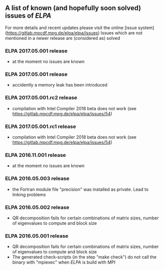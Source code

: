 ## A list of known (and hopefully soon solved) issues of *ELPA* ##

For more details and recent updates please visit the online [issue system] (https://gitlab.mpcdf.mpg.de/elpa/elpa/issues)
Issues which are not mentioned in a newer release are (considered as) solved

### ELPA 2017.05.001 release ###
- at the moment no issues are known

### ELPA 2017.05.001 release ###
- accidently a memory leak has been introduced

### ELPA 2017.05.001.rc2 release ###
- compilation with Intel Compiler 2018 beta does not work
  (see https://gitlab.mpcdf.mpg.de/elpa/elpa/issues/54)

### ELPA 2017.05.001.rc1 release ###
- compilation with Intel Compiler 2018 beta does not work
  (see https://gitlab.mpcdf.mpg.de/elpa/elpa/issues/54)

### ELPA 2016.11.001 release ###
- at the moment no issues are known

### ELPA 2016.05.003 release  ###

- the Fortran module file "precision" was installed as private. Lead to linking problems

### ELPA 2016.05.002 release  ###

- QR decomposition fails for certain combinations of matrix sizes, number of eigenvalues to compute and block size

### ELPA 2016.05.001 release  ###

- QR decomposition fails for certain combinations of matrix sizes, number of eigenvalues to compute and block size
- The generated check-scripts (in the step "make check") do not call the binary with "mpiexec" when *ELPA* is build with
  MPI

